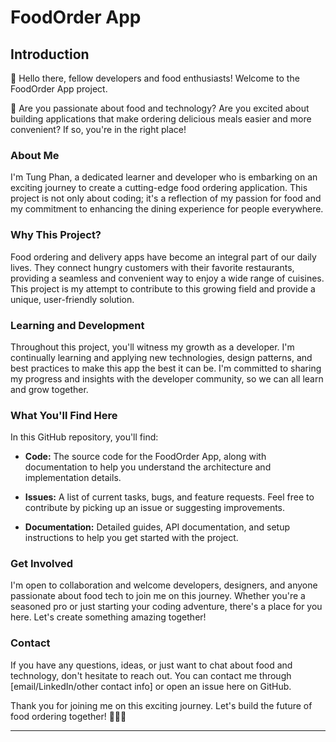

# FoodOrder App

## Introduction

👋 Hello there, fellow developers and food enthusiasts! Welcome to the FoodOrder App project. 

🍔 Are you passionate about food and technology? Are you excited about building applications that make ordering delicious meals easier and more convenient? If so, you're in the right place! 

### About Me

I'm Tung Phan, a dedicated learner and developer who is embarking on an exciting journey to create a cutting-edge food ordering application. This project is not only about coding; it's a reflection of my passion for food and my commitment to enhancing the dining experience for people everywhere.

### Why This Project?

Food ordering and delivery apps have become an integral part of our daily lives. They connect hungry customers with their favorite restaurants, providing a seamless and convenient way to enjoy a wide range of cuisines. This project is my attempt to contribute to this growing field and provide a unique, user-friendly solution.

### Learning and Development

Throughout this project, you'll witness my growth as a developer. I'm continually learning and applying new technologies, design patterns, and best practices to make this app the best it can be. I'm committed to sharing my progress and insights with the developer community, so we can all learn and grow together.

### What You'll Find Here

In this GitHub repository, you'll find:

- **Code:** The source code for the FoodOrder App, along with documentation to help you understand the architecture and implementation details.

- **Issues:** A list of current tasks, bugs, and feature requests. Feel free to contribute by picking up an issue or suggesting improvements.

- **Documentation:** Detailed guides, API documentation, and setup instructions to help you get started with the project.

### Get Involved

I'm open to collaboration and welcome developers, designers, and anyone passionate about food tech to join me on this journey. Whether you're a seasoned pro or just starting your coding adventure, there's a place for you here. Let's create something amazing together!

### Contact

If you have any questions, ideas, or just want to chat about food and technology, don't hesitate to reach out. You can contact me through [email/LinkedIn/other contact info] or open an issue here on GitHub.

Thank you for joining me on this exciting journey. Let's build the future of food ordering together! 🍕📱🚀

---

